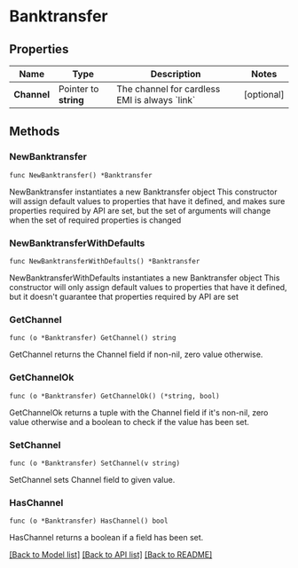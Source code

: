 # Banktransfer

## Properties

Name | Type | Description | Notes
------------ | ------------- | ------------- | -------------
**Channel** | Pointer to **string** | The channel for cardless EMI is always &#x60;link&#x60; | [optional] 

## Methods

### NewBanktransfer

`func NewBanktransfer() *Banktransfer`

NewBanktransfer instantiates a new Banktransfer object
This constructor will assign default values to properties that have it defined,
and makes sure properties required by API are set, but the set of arguments
will change when the set of required properties is changed

### NewBanktransferWithDefaults

`func NewBanktransferWithDefaults() *Banktransfer`

NewBanktransferWithDefaults instantiates a new Banktransfer object
This constructor will only assign default values to properties that have it defined,
but it doesn't guarantee that properties required by API are set

### GetChannel

`func (o *Banktransfer) GetChannel() string`

GetChannel returns the Channel field if non-nil, zero value otherwise.

### GetChannelOk

`func (o *Banktransfer) GetChannelOk() (*string, bool)`

GetChannelOk returns a tuple with the Channel field if it's non-nil, zero value otherwise
and a boolean to check if the value has been set.

### SetChannel

`func (o *Banktransfer) SetChannel(v string)`

SetChannel sets Channel field to given value.

### HasChannel

`func (o *Banktransfer) HasChannel() bool`

HasChannel returns a boolean if a field has been set.


[[Back to Model list]](../README.md#documentation-for-models) [[Back to API list]](../README.md#documentation-for-api-endpoints) [[Back to README]](../README.md)


